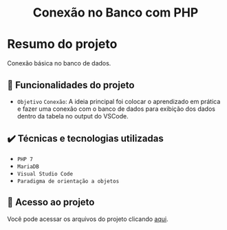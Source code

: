 <h1 align="center"> Conexão no Banco com PHP </h1>

# Resumo do projeto
Conexão básica no banco de dados.

## :hammer: Funcionalidades do projeto

- `Objetivo` `Conexão`: A ideia principal foi colocar o aprendizado em prática e fazer uma conexão com o banco de dados para exibição dos dados dentro da tabela no output do VSCode.

## ✔️ Técnicas e tecnologias utilizadas

- ``PHP 7``
- ``MariaDB``
- ``Visual Studio Code``
- ``Paradigma de orientação a objetos``

## 📁 Acesso ao projeto
Você pode acessar os arquivos do projeto clicando [aqui](https://github.com/DereckSilva/ConexaoBanco/tree/master/bancoDados).
